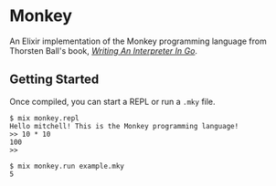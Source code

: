 # Monkey

An Elixir implementation of the Monkey programming language from Thorsten Ball's book, [_Writing An Interpreter In Go_](https://interpreterbook.com).

## Getting Started

Once compiled, you can start a REPL or run a `.mky` file.

```shell
$ mix monkey.repl
Hello mitchell! This is the Monkey programming language!
>> 10 * 10
100
>>
```

```shell
$ mix monkey.run example.mky
5
```

